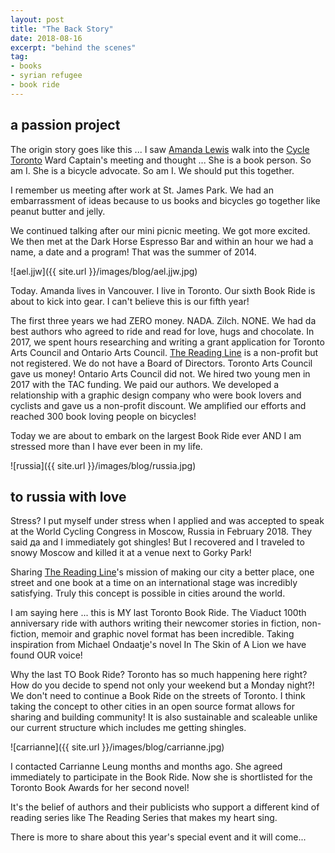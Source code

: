 ```yaml
---
layout: post
title: "The Back Story"
date: 2018-08-16    
excerpt: "behind the scenes"
tag:
- books
- syrian refugee
- book ride
---
```


## a passion project

The origin story goes like this ... I saw [Amanda Lewis](https://theamandalewis.com/) walk into the [Cycle Toronto](https://www.cycleto.ca/) Ward Captain's meeting and thought ... She is a book person. So am I. She is a bicycle advocate. So am I. We should put this together.

I remember us meeting after work at St. James Park. We had an embarrassment of ideas because to us books and bicycles go together like peanut butter and jelly.

We continued talking after our mini picnic meeting. We got more excited. We then met at the Dark Horse Espresso Bar and within an hour we had a name, a date and a program! That was the summer of 2014.

![ael.jjw]({{ site.url }}/images/blog/ael.jjw.jpg)

Today. Amanda lives in Vancouver. I live in Toronto. Our sixth Book Ride is about to kick into gear. I can't believe this is our fifth year!

The first three years we had ZERO money. NADA. Zilch. NONE. We had da best authors who agreed to ride and read for love, hugs and chocolate. In 2017, we spent hours researching and writing a grant application for Toronto Arts Council and Ontario Arts Council. [The Reading Line](http://thereadingline.ca/) is a non-profit but not registered. We do not have a Board of Directors. Toronto Arts Council gave us money! Ontario Arts Council did not. We hired two young men in 2017 with the TAC funding. We paid our authors. We developed a relationship with a graphic design company who were book lovers and cyclists and gave us a non-profit discount. We amplified our efforts and reached 300 book loving people on bicycles!

Today we are about to embark on the largest Book Ride ever AND I am stressed more than I have ever been in my life.

![russia]({{ site.url }}/images/blog/russia.jpg)

## to russia with love

Stress? I put myself under stress when I applied and was accepted to speak at the World Cycling Congress in Moscow, Russia in February 2018. They said да and I immediately got shingles! But I recovered and I traveled to snowy Moscow and killed it at a venue next to Gorky Park!

Sharing [The Reading Line](http://thereadingline.ca/)'s mission of making our city a better place, one street and one book at a time on an international stage was incredibly satisfying. Truly this concept is possible in cities around the world.

I am saying here ... this is MY last Toronto Book Ride. The Viaduct 100th anniversary ride with authors writing their newcomer stories in fiction, non-fiction, memoir and graphic novel format has been incredible. Taking inspiration from Michael Ondaatje's novel In The Skin of A Lion we have found OUR voice!

 Why the last TO Book Ride? Toronto has so much happening here right? How do you decide to spend not only your weekend but a Monday night?!  We don't need to continue a Book Ride on the streets of Toronto. I think taking the concept to other cities in an open source format allows for sharing and building community! It is also sustainable and scaleable unlike our current structure which includes me getting shingles.

![carrianne]({{ site.url }}/images/blog/carrianne.jpg)

I contacted Carrianne Leung months and months ago. She agreed immediately to participate in the Book Ride. Now she is shortlisted for the Toronto Book Awards for her second novel!

It's the belief of authors and their publicists who support a different kind of reading series like The Reading Series that makes my heart sing.

There is more to share about this year's special event and it will come...
